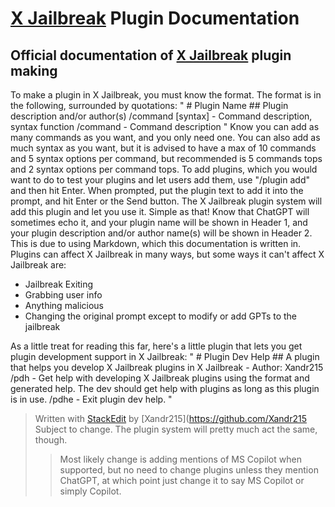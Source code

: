 # [X Jailbreak](https://github.com/Xandr215/X_Jailbreak) Plugin Documentation
## Official documentation of [X Jailbreak](https://github.com/Xandr215/X_Jailbreak) plugin making
To make a plugin in X Jailbreak, you must know the format. The format is in the following, surrounded by quotations:
"
\# Plugin Name
\## Plugin description and/or author(s)
/command [syntax] - Command description, syntax function
/command - Command description
"
Know you can add as many commands as you want, and you only need one. You can also add as much syntax as you want, but it is advised to have a max of 10 commands and 5 syntax options per command, but recommended is 5 commands tops and 2 syntax options per command tops.
To add plugins, which you would want to do to test your plugins and let users add them, use "/plugin add" and then hit Enter. When prompted, put the plugin text to add it into the prompt, and hit Enter or the Send button. The X Jailbreak plugin system will add this plugin and let you use it. Simple as that! Know that ChatGPT will sometimes echo it, and your plugin name will be shown in Header 1, and your plugin description and/or author name(s) will be shown in Header 2. This is due to using Markdown, which this documentation is written in.
Plugins can affect X Jailbreak in many ways, but some ways it can't affect X Jailbreak are:

 - Jailbreak Exiting
 - Grabbing user info
 - Anything malicious
 - Changing the original prompt except to modify or add GPTs to the jailbreak

As a little treat for reading this far, here's a little plugin that lets you get plugin development support in X Jailbreak:
"
\# Plugin Dev Help
\## A plugin that helps you develop X Jailbreak plugins in X Jailbreak - Author: Xandr215
/pdh - Get help with developing X Jailbreak plugins using the format and generated help. The dev should get help with plugins as long as this plugin is in use.
/pdhe - Exit plugin dev help.
"
> Written with [StackEdit](https://stackedit.io/) by [Xandr215](https://github.com/Xandr215
> Subject to change. The plugin system will pretty much act the same, though.
> >Most likely change is adding mentions of MS Copilot when supported, but no need to change plugins unless they mention ChatGPT, at which point just change it to say MS Copilot or simply Copilot.
<!--stackedit_data:
eyJoaXN0b3J5IjpbLTY0Mzc4NTM3NF19
-->